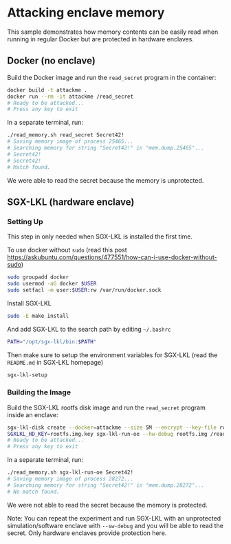# Attacking enclave memory

This sample demonstrates how memory contents can be easily read when running
in regular Docker but are protected in hardware enclaves.

## Docker (no enclave)

Build the Docker image and run the `read_secret` program in the container:
```sh
docker build -t attackme .
docker run --rm -it attackme /read_secret
# Ready to be attacked...
# Press any key to exit
```

In a separate terminal, run:
```sh
./read_memory.sh read_secret Secret42!
# Saving memory image of process 25465...
# Searching memory for string "Secret42!" in "mem.dump.25465"...
# Secret42!
# Secret42!
# Match found.
```

We were able to read the secret because the memory is unprotected.

## SGX-LKL (hardware enclave)


### Setting Up 

This step in only needed when SGX-LKL is installed the first time. 

To use docker without `sudo` (read this post <https://askubuntu.com/questions/477551/how-can-i-use-docker-without-sudo>)
```sh 
sudo groupadd docker
sudo usermod -aG docker $USER
sudo setfacl -m user:$USER:rw /var/run/docker.sock
```

Install SGX-LKL 
```sh 
sudo -E make install
```

And add SGX-LKL to the search path by editing `~/.bashrc`

```sh 
PATH="/opt/sgx-lkl/bin:$PATH"
```

Then make sure to setup the environment variables for SGX-LKL (read the `README.md` in SGX-LKL homepage)

```sh
sgx-lkl-setup
```

### Building the Image 

Build the SGX-LKL rootfs disk image and run the `read_secret` program inside an enclave:
```sh
sgx-lkl-disk create --docker=attackme --size 5M --encrypt --key-file rootfs.img
SGXLKL_HD_KEY=rootfs.img.key sgx-lkl-run-oe --hw-debug rootfs.img /read_secret
# Ready to be attacked...
# Press any key to exit
```

In a separate terminal, run:
```sh
./read_memory.sh sgx-lkl-run-oe Secret42!
# Saving memory image of process 28272...
# Searching memory for string "Secret42!" in "mem.dump.28272"...
# No match found.
```

We were not able to read the secret because the memory is protected.

Note: You can repeat the experiment and run SGX-LKL with an unprotected
simulation/software enclave with `--sw-debug` and you will be able to
read the secret. Only hardware enclaves provide protection here.

